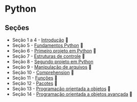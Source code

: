 # Python

## Seções
   * Seção 1 a 4 - [Introdução](https://github.com/lfnd0/Python/tree/master/secao1-4_introducao) :file_folder:
   * Seção 5 - [Fundamentos Python](https://github.com/lfnd0/Python/tree/master/secao5_fundamentos_python) :file_folder:
   * Seção 6 - [Primeiro projeto em Python](https://github.com/lfnd0/Python/tree/master/secao6_primeiro_projeto_python) :file_folder:
   * Seção 7 - [Estruturas de controle](https://github.com/lfnd0/Python/tree/master/secao7_estruturas_controle) :file_folder:
   * Seção 8 - [Segundo projeto em Python](https://github.com/lfnd0/Python/tree/master/secao8_segundo_projeto_python)
   * Seção 9 - [Manipulação de arquivos](https://github.com/lfnd0/Python/tree/master/secao9_manipulacao_arquivos) :file_folder:
   * Seção 10 - [Comprehension](https://github.com/lfnd0/Python/tree/master/secao10_comprehension) :file_folder:
   * Seção 11 - [Funções](https://github.com/lfnd0/Python/tree/master/secao11_funcoes) :file_folder:
   * Seção 12 - [Pacotes](https://github.com/lfnd0/Python/tree/master/secao12_pacotes) :file_folder:
   * Seção 13 - [Programação orientada a objetos](https://github.com/lfnd0/Python/tree/master/secao13_programacao_orientada_objetos) :file_folder:
   * Seção 14 - [Programação orientada a objetos avançada](https://github.com/lfnd0/Python/tree/master/secao14_programacao_orientada_objetos_avancada) :file_folder: